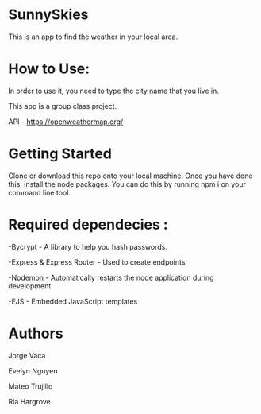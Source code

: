 # SunnySkies
This is an app to find the weather in your local area. 

# How to Use:
In order to use it, you need to type the city name that you live in.

This app is a group class project. 

API - https://openweathermap.org/


# Getting Started

Clone or download this repo onto your local machine. Once you have done this, 
install the node packages. You can do this by running npm i on your command line tool.


# Required dependecies :
-Bycrypt - A library to help you hash passwords.

-Express & Express Router - Used to create endpoints

-Nodemon - Automatically restarts the node application during development

-EJS - Embedded JavaScript templates

# Authors

Jorge Vaca

Evelyn Nguyen

Mateo Trujillo

Ria Hargrove
